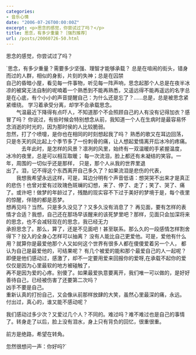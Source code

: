 ```yaml
---
categories:
- 音乐心情
date: "2006-07-26T00:00:00Z"
excerpt: <p>思念的感觉，你尝试过了吗？</p>
title: 思念，有多少重量？［强烈推荐］
url: /posts/20060726-50.html
---
```

思念的感觉，你尝试过了吗？

`思念，有多少重量？需要多少坚强、理智才能够承载？ 总是在喧闹的街头，错身而过的人群，相似的身影，片刻的失神；总是在囚禁 <br />
自己的昏暗小屋，看见每一件事物，听见每一阵声响，思念起那个人总是在夜半冰凉的被窝无法自制的呢喃着一个熟悉到不能再熟悉，又遥远得不能再遥远的名字总是在心底，有个小小的声音提醒自己：为什么还是忘了？......总是，总是被思念紧紧缠绕。 学习着承受分离，却学不会承载思念。 <br />
　　气温最近下降得有点吓人，不知道那个不会照顾自己的人有没有记得加衣？感冒了吗？ 你说过，有些时候会特别想念从前，我知道一个人在生病时是最容易怀念消逝的时光的，因为那时侯的人比较脆弱。 <br />
忽然，打了个喷嚏，是你也在相同的时刻想起我了吗？ 熟悉的歌又在耳边回荡，只是冬天的风比起上个季节多了一份刺骨的痛，让人想起爱情离开后冰冷的疼痛。 <br />
　　　去年此时，是怎样的风景？凛冽的风里，始终有一双温暖的手紧握温度， 冰冷的夜里，总是可以相互取暖； 每一次流泪，脸上都还有未凝结的笑容。一年，周围的一切似乎还是那样， 只是，那个人从我的世界里退 <br />
出了。泪，记不得这个东西离开自己多久了？如果流泪是悲伤的代表， <br />
　　我想我希望永远这样，可是，耳边分明有个声音低语：想哭哭不出来才是真正的悲伤！也曾对爱有过玫瑰色斑斓的幻想，来了、停了、走了；笑了、哭了、痛了。或许吧！做梦的年龄过了，残酷的现实容不下过于美好的梦境于是，每个夜里的惊醒，伴随的都是恶梦。 <br />
想再见吗？当然。只是多久没见了？又多久没有消息了？ 再见面，要有怎样的表情才合适？我想，自己还在那场早该醒来的该死梦里吧？那样，见面只会加深将来的思念，也不会减轻现在的思念，我已经无力 <br />
承担思念了。那么，算了，还是不见面吧！甚至联系。那么久的一段感情怎样割舍得下？投入的全身心怎样可以抽离？ 没有人能比自己更爱他。可是，爱他有什么用？就算你是最爱他那个人又如何这个世界有很多人都在傻傻爱着另一个人， 都认为自己是最爱他的，可结果呢？ 有几个被爱的能和那个最爱自己的人一起呢？ 即便是他们感动过，感激了，却不一定要用爱来回报你的爱呀,在承载不起你的爱仅仅是因为心里最软的地方被碰触了， <br />
再不是因为爱的心疼。别傻了。如果最爱执意要离开，我们唯一可以做的，是好好善待自己，已经被伤害了还要第二次吗？ <br />
凶手不要是自己。 <br />
重新认真的打扮自己，又会像从前那样放肆的大笑，虽然心里最深的痛，永远。 付出过，真心的，谁又能不感动呢？ </p>
<p>我们感动过多少次？又爱过几个人？不同的。难过吗？难不难过也是自己的事情了。转身走了以后，脸上没有泪水，身上只有背负的回忆，很重很重。 </p>
<p>前方是绝路，希望在转角。 </p>
<p>忽然很想问一声：你好吗?`

&nbsp;